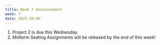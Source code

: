 ```yaml
---
title: Week 7 Announcement
week: 7
date: 2025-10-06
---
```


1. Project 2 is due this Wednesday.
2. Midterm Seating Assignments will be released by the end of this week!